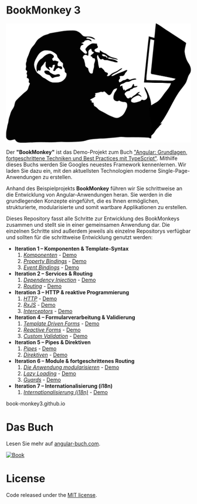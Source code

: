 # BookMonkey 3
[![Monkey](src/assets/images/monkey-thinking.png)](http://book-monkey3.angular-buch.com/)

Der __"BookMonkey"__ ist das Demo-Projekt zum Buch ["Angular: Grundlagen, fortgeschrittene Techniken und Best Practices mit TypeScript"](https://angular-buch.com/).
Mithilfe dieses Buchs werden Sie Googles neuestes Framework kennenlernen.
Wir laden Sie dazu ein, mit den aktuellsten Technologien moderne Single-Page-Anwendungen zu erstellen.

Anhand des Beispielprojekts __BookMonkey__ führen wir Sie schrittweise an die Entwicklung von Angular-Anwendungen heran.
Sie werden in die grundlegenden Konzepte eingeführt, die es Ihnen ermöglichen, strukturierte, modularisierte und somit wartbare Applikationen zu erstellen.

Dieses Repository fasst alle Schritte zur Entwicklung des BookMonkeys zusammen und stellt sie in einer gemeinsamen Anwendung dar.
Die einzelnen Schritte sind außerdem jeweils als einzelne Repositorys verfügbar und sollten für die schrittweise Entwicklung genutzt werden:


* __Iteration 1 – Komponenten & Template-Syntax__
  1. _[Komponenten](https://book-monkey3.angular-buch.com/iteration-1/components)_ - [Demo](https://iteration-1-components-bm3.angular-buch.com)
  2. _[Property Bindings](https://book-monkey3.angular-buch.com/iteration-1/property-bindings)_ - [Demo](https://iteration-1-property-bindings-bm3.angular-buch.com)
  3. _[Event Bindings](https://book-monkey3.angular-buch.com/iteration-1/event-bindings)_ - [Demo](https://iteration-1-event-bindings-bm3.angular-buch.com)
* __Iteration 2 – Services & Routing__
  1. _[Dependency Injection](https://book-monkey3.angular-buch.com/iteration-2/di)_ - [Demo](https://iteration-2-di-bm3.angular-buch.com)
  2. _[Routing](https://book-monkey3.angular-buch.com/iteration-2/routing)_ - [Demo](https://iteration-2-routing-bm3.angular-buch.com)
* __Iteration 3 – HTTP & reaktive Programmierung__
  1. _[HTTP](https://book-monkey3.angular-buch.com/iteration-3/http)_ - [Demo](https://iteration-3-http-bm3.angular-buch.com)
  2. _[RxJS](https://book-monkey3.angular-buch.com/iteration-3/rxjs)_ - [Demo](https://iteration-3-rxjs-bm3.angular-buch.com)
  3. _[Interceptors](https://book-monkey3.angular-buch.com/iteration-3/interceptors)_ - [Demo](https://iteration-3-interceptors-bm3.angular-buch.com)
* __Iteration 4 – Formularverarbeitung & Validierung__
  1. _[Template Driven Forms](https://book-monkey3.angular-buch.com/iteration-4/template-driven-forms)_ - [Demo](https://iteration-4-template-driven-forms-bm3.angular-buch.com)
  2. _[Reactive Forms](https://book-monkey3.angular-buch.com/iteration-4/reactive-forms)_ - [Demo](https://iteration-4-reactive-forms-bm3.angular-buch.com)
  3. _[Custom Validation](https://book-monkey3.angular-buch.com/iteration-4/custom-validation)_ - [Demo](https://iteration-4-custom-validation-bm3.angular-buch.com)
* __Iteration 5 – Pipes & Direktiven__
  1. _[Pipes](https://book-monkey3.angular-buch.com/iteration-5/pipes)_ - [Demo](https://iteration-5-pipes-bm3.angular-buch.com)
  2. _[Direktiven](https://book-monkey3.angular-buch.com/iteration-5/directives)_ - [Demo](https://iteration-5-directives-bm3.angular-buch.com)
* __Iteration 6 – Module & fortgeschrittenes Routing__
  1. _[Die Anwendung modularisieren](https://book-monkey3.angular-buch.com/iteration-6/modules)_ - [Demo](https://iteration-6-modules-bm3.angular-buch.com)
  2. _[Lazy Loading](https://book-monkey3.angular-buch.com/iteration-6/lazy-loading)_ - [Demo](https://iteration-6-lazy-loading-bm3.angular-buch.com)
  3. _[Guards](https://book-monkey3.angular-buch.com/iteration-6/guards)_ - [Demo](https://iteration-6-guards-bm3.angular-buch.com)
* __Iteration 7 – Internationalisierung (i18n)__
  1. _[Internationalisierung (i18n)](https://book-monkey3.angular-buch.com/iteration-7/i18n)_ - [Demo](https://iteration-7-i18n-bm3.angular-buch.com)

book-monkey3.github.io

# Das Buch

Lesen Sie mehr auf [angular-buch.com](https://angular-buch.com/).

[![Book](https://angular-buch.com/angular-buch_small.png)](https://angular-buch.com/)



# License
Code released under the [MIT license](https://opensource.org/licenses/MIT).
